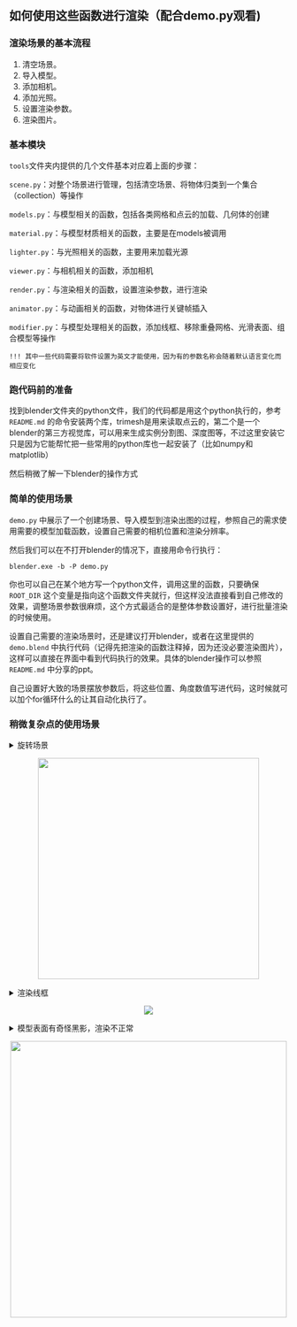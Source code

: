 
## 如何使用这些函数进行渲染（配合demo.py观看)

<!-- ![demo](../env_data/page.png) -->

### 渲染场景的基本流程
1. 清空场景。
2. 导入模型。
3. 添加相机。
4. 添加光照。
5. 设置渲染参数。
6. 渲染图片。

### 基本模块
`tools`文件夹内提供的几个文件基本对应着上面的步骤：

`scene.py`：对整个场景进行管理，包括清空场景、将物体归类到一个集合（collection）等操作

`models.py`：与模型相关的函数，包括各类网格和点云的加载、几何体的创建

`material.py`：与模型材质相关的函数，主要是在models被调用

`lighter.py`：与光照相关的函数，主要用来加载光源

`viewer.py`：与相机相关的函数，添加相机

`render.py`：与渲染相关的函数，设置渲染参数，进行渲染

`animator.py`：与动画相关的函数，对物体进行关键帧插入

`modifier.py`：与模型处理相关的函数，添加线框、移除重叠网格、光滑表面、组合模型等操作

    !!! 其中一些代码需要将软件设置为英文才能使用，因为有的参数名称会随着默认语言变化而相应变化

### 跑代码前的准备
找到blender文件夹的python文件，我们的代码都是用这个python执行的，参考 `README.md` 的命令安装两个库，trimesh是用来读取点云的，第二个是一个blender的第三方视觉库，可以用来生成实例分割图、深度图等，不过这里安装它只是因为它能帮忙把一些常用的python库也一起安装了（比如numpy和matplotlib）

然后稍微了解一下blender的操作方式

### 简单的使用场景
`demo.py` 中展示了一个创建场景、导入模型到渲染出图的过程，参照自己的需求使用需要的模型加载函数，设置自己需要的相机位置和渲染分辨率。


然后我们可以在不打开blender的情况下，直接用命令行执行：

```blender.exe -b -P demo.py```

你也可以自己在某个地方写一个python文件，调用这里的函数，只要确保 `ROOT_DIR` 这个变量是指向这个函数文件夹就行，但这样没法直接看到自己修改的效果，调整场景参数很麻烦，这个方式最适合的是整体参数设置好，进行批量渲染的时候使用。

设置自己需要的渲染场景时，还是建议打开blender，或者在这里提供的 `demo.blend` 中执行代码（记得先把渲染的函数注释掉，因为还没必要渲染图片），这样可以直接在界面中看到代码执行的效果。具体的blender操作可以参照 `README.md` 中分享的ppt。

自己设置好大致的场景摆放参数后，将这些位置、角度数值写进代码，这时候就可以加个for循环什么的让其自动化执行了。


### 稍微复杂点的使用场景

<details>
<summary>
旋转场景
<p align='center'>
<img src="../doc/images/animate/rot.gif" width="400"></img>
</p>
</summary>

有些时候，我们需要渲染场景的多个视角，直接的想法是我们设置几组相机位置，绕场景一圈拍照渲染就行了，但在光源不动的情况下，这样会得到光照效果不同的几组图，没法用于展示。

如果光源也随着相机旋转，设置会更加麻烦，所以更简单的方式是让场景物体绕着一个Z轴旋转，这样相机和光源都不用修改了。

但我们场景中可能有多个模型组合，为了确保大家都能绕着同一个轴旋转，代码中实现了一个功能：将多个物体设置为一个坐标轴对象的子物体，这样我们旋转平移这个父坐标轴对象的时候，作为子物体的场景都能同时旋转平移。

在blender中我们可以将多个物体设置为同个集合来管理，下面是 `demo.py` 执行后会创建的一些物体，我们从场景列表中可以看到这些物体属于不同的白色盒子图标下，这些白色盒子图标表示的就是不同的collection，

<p align='center'><img src="../doc/images/collection1.png" width="400"></p>

而 [`examples/animation.py`](../examples/animation.py) 中的 `add_scene` 函数，它使用到了一个装饰器 `scene.add_model_in_collection`，这个装饰器的作用是将我们写的函数内添加的物体都放入一个集合collection当中，并创建一个坐标系对象，将这些物体都设置为它的子物体。这个函数执行后得到的结果如下图：

<p align='center'><img src="../doc/images/collection2.png" width="300"></p>


可以看见使用了装饰器来添加物体的话，这些物体不是直接位于集合的第一层，而是作为一个坐标轴对象（Scene_Empty）的子物体加入了场景，这样的好处是我们通过控制这个坐标轴对象就可以让这个场景中所有物体同步位移旋转和缩放。

希望这个装饰器起作用的话，需要在函数的参数内加一个叫做 `collection_name` 的参数，设置为你想要的集合名字。

另外有一点要注意，blender默认设置下渲染的视频可能有些编码问题，会导致没法在Mac上播放，暂时不知道什么原因，所以建议再使用 [handBrake](https://handbrake.fr/) 等视频处理工具再把视频编码一下。

</details>


<details>
<summary>
渲染线框
<p align='center'><img src="../doc/images/wireframe.png"></p>
</summary>

blender内有多种渲染线框的方式，这里实现了两种，分别是位于 `modifier.py` 里面的 `wireframe` 函数，以及 `material.py` 里面的 `wireframe_material` 函数。在 [`examples/wireframe.py`](../examples/wireframe.py) 中展示了这几个函数的使用方式。


第一种线框方法用的是blender的线框修改器，它会基于当前模型的线框生成一个的线框网格模型，这种方法得到的是一个线框网格mesh。这个修改器可以设置线框使用的材质，这个材质是从物体本身的材质列表中选择的，所以有个offset参数，用于设置材质列表中的第几个材质。

第二种线框方法是从材质的角度，物体的材质中提供了一个叫线框的材质节点，我们可以获取这个信息直接绘制出表面的线段，这种方法是在材质图像层面进行的生成。

</details>

<details>
<summary>
模型表面有奇怪黑影，渲染不正常
<p align='center'>
<img src="../doc/images/double.gif" width="500"></img>
</p>
</summary>

如果你看见一个模型里面有些不自然的表面阴影或者一大块黑色，可能有两种原因：

一种是模型表面有多层面片重叠，导致渲染时程序无法确定最终要显示的面片是哪一个，导致区域黑色。在 `env_data/model` 文件夹下提供了一个 `double_face_example.obj`，有兴趣可以导入看看。

这种情况可以先将模型的网格分离成单个面片，再重新拼接，这时候重叠部分会过滤掉。 `modifier.py` 中的 `clean_double_faces` 函数就实现了这个功能。

第二种是模型的法向量有问题，需要重新计算，`modifier.py` 中的 `recalculate_normal` 函数就实现了这个功能，调用了blender的计算操作。但blender的计算方法不能保证一定能修复成功，这时候可以考虑结合上面 `clean_double_faces` 函数，先将模型重组后再计算法向量，这样基本能应对大多数法向量问题。

</details>
